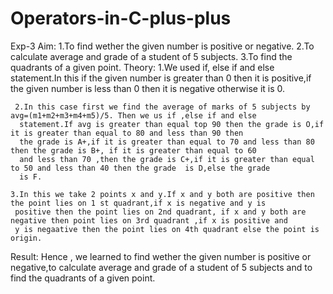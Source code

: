 # Operators-in-C-plus-plus
Exp-3 
Aim: 1.To find wether the given number is positive or negative.
     2.To calculate average and grade of a student of 5 subjects.
     3.To find the quadrants of a given point.
Theory:
     1.We used if, else if and else statement.In this if the given number is greater than 0 then it is positive,if the given
       number is less than 0 then it is negative otherwise it is 0.
       
     2.In this case first we find the average of marks of 5 subjects by avg=(m1+m2+m3+m4+m5)/5. Then we us if ,else if and else
      statement.If avg is greater than equal top 90 then the grade is O,if it is greater than equal to 80 and less than 90 then
      the grade is A+,if it is greater than equal to 70 and less than 80 then the grade is B+, if it is greater than equal to 60 
      and less than 70 ,then the grade is C+,if it is greater than equal to 50 and less than 40 then the grade  is D,else the grade
      is F.

    3.In this we take 2 points x and y.If x and y both are positive then the point lies on 1 st quadrant,if x is negative and y is 
     positive then the point lies on 2nd quadrant, if x and y both are negative then point lies on 3rd quadrant ,if x is positive and 
     y is negaative then the point lies on 4th quadrant else the point is origin.
Result:
     Hence , we learned to find wether the given number is positive or negative,to calculate average and grade of a student of 5 subjects
     and to find the quadrants of a given point.
